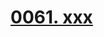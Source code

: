 # [0061. xxx](https://github.com/Tdahuyou/TNotes.react/tree/main/notes/0061.%20xxx)

<!-- region:toc -->



<!-- endregion:toc -->
